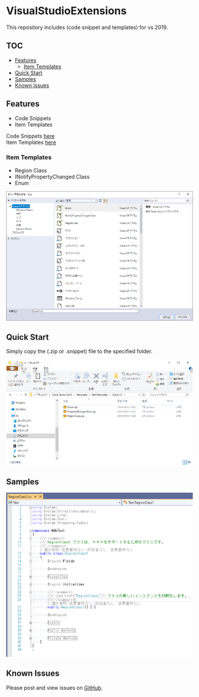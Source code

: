 # VisualStudioExtensions
This repository includes (code snippet and templates) for vs 2019.

## TOC

- [Features](#features)
  - [Item Templates](#item-templates)
- [Quick Start](#quick-start)
- [Samples](#samples)
- [Known Issues](#known-issues)

## Features

- Code Snippets
- Item Templates

Code Snippets [here](https://docs.microsoft.com/ja-jp/visualstudio/ide/walkthrough-creating-a-code-snippet?view=vs-2019)  
Item Templates [here](https://docs.microsoft.com/ja-jp/visualstudio/ide/how-to-create-item-templates?view=vs-2019)

### Item Templates

- Region Class
- INotifyPropertyChanged Class
- Enum

<img src="https://github.com/sh1ch/VisualStudioExtensions/blob/images/Images/template-sample.png" width="600">

## Quick Start

Simply copy the (.zip or .snippet) file to the specified folder.

<img src="https://github.com/sh1ch/VisualStudioExtensions/blob/images/Images/vs-file.png" width="600">

## Samples

<img src="https://github.com/sh1ch/VisualStudioExtensions/blob/images/Images/code-sample.png" width="600">

## Known Issues

Please post and view issues on [GitHub][issues].

[issues]: https://github.com/sh1ch/VisualStudioExtensions/issues "Post issues"
